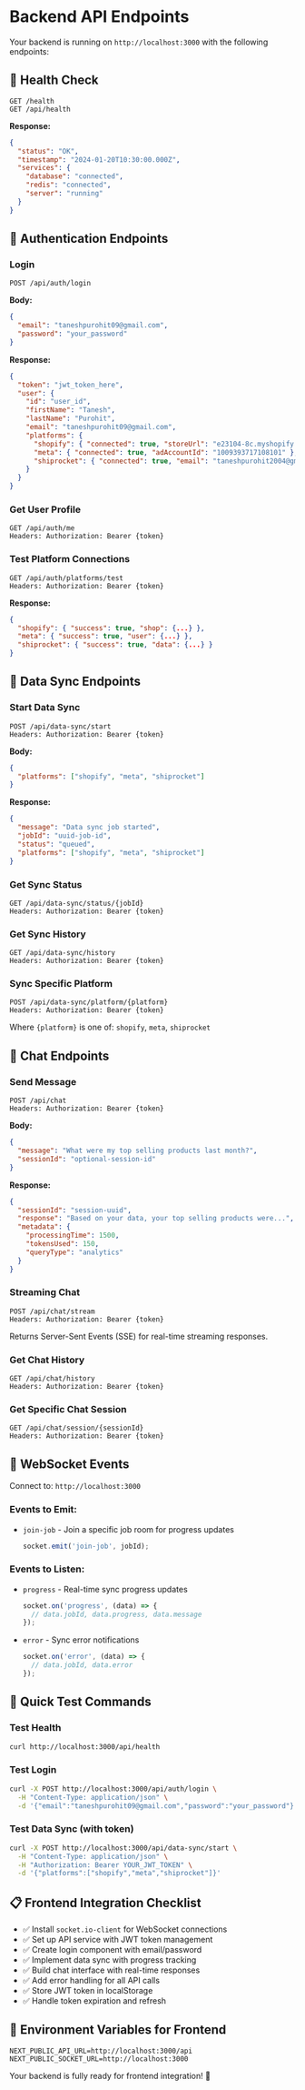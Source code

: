 # Backend API Endpoints

Your backend is running on `http://localhost:3000` with the following endpoints:

## 🏥 Health Check
```
GET /health
GET /api/health
```
**Response:**
```json
{
  "status": "OK",
  "timestamp": "2024-01-20T10:30:00.000Z",
  "services": {
    "database": "connected",
    "redis": "connected", 
    "server": "running"
  }
}
```

## 🔐 Authentication Endpoints

### Login
```
POST /api/auth/login
```
**Body:**
```json
{
  "email": "taneshpurohit09@gmail.com",
  "password": "your_password"
}
```
**Response:**
```json
{
  "token": "jwt_token_here",
  "user": {
    "id": "user_id",
    "firstName": "Tanesh",
    "lastName": "Purohit",
    "email": "taneshpurohit09@gmail.com",
    "platforms": {
      "shopify": { "connected": true, "storeUrl": "e23104-8c.myshopify.com" },
      "meta": { "connected": true, "adAccountId": "1009393717108101" },
      "shiprocket": { "connected": true, "email": "taneshpurohit2004@gmail.com" }
    }
  }
}
```

### Get User Profile
```
GET /api/auth/me
Headers: Authorization: Bearer {token}
```

### Test Platform Connections
```
GET /api/auth/platforms/test
Headers: Authorization: Bearer {token}
```
**Response:**
```json
{
  "shopify": { "success": true, "shop": {...} },
  "meta": { "success": true, "user": {...} },
  "shiprocket": { "success": true, "data": {...} }
}
```

## 🔄 Data Sync Endpoints

### Start Data Sync
```
POST /api/data-sync/start
Headers: Authorization: Bearer {token}
```
**Body:**
```json
{
  "platforms": ["shopify", "meta", "shiprocket"]
}
```
**Response:**
```json
{
  "message": "Data sync job started",
  "jobId": "uuid-job-id",
  "status": "queued",
  "platforms": ["shopify", "meta", "shiprocket"]
}
```

### Get Sync Status
```
GET /api/data-sync/status/{jobId}
Headers: Authorization: Bearer {token}
```

### Get Sync History
```
GET /api/data-sync/history
Headers: Authorization: Bearer {token}
```

### Sync Specific Platform
```
POST /api/data-sync/platform/{platform}
Headers: Authorization: Bearer {token}
```
Where `{platform}` is one of: `shopify`, `meta`, `shiprocket`

## 💬 Chat Endpoints

### Send Message
```
POST /api/chat
Headers: Authorization: Bearer {token}
```
**Body:**
```json
{
  "message": "What were my top selling products last month?",
  "sessionId": "optional-session-id"
}
```
**Response:**
```json
{
  "sessionId": "session-uuid",
  "response": "Based on your data, your top selling products were...",
  "metadata": {
    "processingTime": 1500,
    "tokensUsed": 150,
    "queryType": "analytics"
  }
}
```

### Streaming Chat
```
POST /api/chat/stream
Headers: Authorization: Bearer {token}
```
Returns Server-Sent Events (SSE) for real-time streaming responses.

### Get Chat History
```
GET /api/chat/history
Headers: Authorization: Bearer {token}
```

### Get Specific Chat Session
```
GET /api/chat/session/{sessionId}
Headers: Authorization: Bearer {token}
```

## 🔌 WebSocket Events

Connect to: `http://localhost:3000`

### Events to Emit:
- `join-job` - Join a specific job room for progress updates
  ```javascript
  socket.emit('join-job', jobId);
  ```

### Events to Listen:
- `progress` - Real-time sync progress updates
  ```javascript
  socket.on('progress', (data) => {
    // data.jobId, data.progress, data.message
  });
  ```
- `error` - Sync error notifications
  ```javascript
  socket.on('error', (data) => {
    // data.jobId, data.error
  });
  ```

## 🚀 Quick Test Commands

### Test Health
```bash
curl http://localhost:3000/api/health
```

### Test Login
```bash
curl -X POST http://localhost:3000/api/auth/login \
  -H "Content-Type: application/json" \
  -d '{"email":"taneshpurohit09@gmail.com","password":"your_password"}'
```

### Test Data Sync (with token)
```bash
curl -X POST http://localhost:3000/api/data-sync/start \
  -H "Content-Type: application/json" \
  -H "Authorization: Bearer YOUR_JWT_TOKEN" \
  -d '{"platforms":["shopify","meta","shiprocket"]}'
```

## 📋 Frontend Integration Checklist

- ✅ Install `socket.io-client` for WebSocket connections
- ✅ Set up API service with JWT token management
- ✅ Create login component with email/password
- ✅ Implement data sync with progress tracking
- ✅ Build chat interface with real-time responses
- ✅ Add error handling for all API calls
- ✅ Store JWT token in localStorage
- ✅ Handle token expiration and refresh

## 🔧 Environment Variables for Frontend

```env
NEXT_PUBLIC_API_URL=http://localhost:3000/api
NEXT_PUBLIC_SOCKET_URL=http://localhost:3000
```

Your backend is fully ready for frontend integration! 🎉